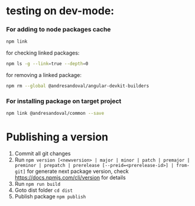 # testing on dev-mode:

### For adding to node packages cache

```bash
npm link
```

for checking linked packages:

```bash
npm ls -g --link=true --depth=0
```

for removing a linked package:

```bash
npm rm --global @andresandoval/angular-devkit-builders
```

### For installing package on target project

```bash
npm link @andresandoval/common --save
```

# Publishing a version

1. Commit all git changes
2. Run ```npm version [<newversion> | major | minor | patch | premajor | preminor | prepatch | prerelease
   [--preid=<prerelease-id>] | from-git]``` for generate next package version,
   check https://docs.npmjs.com/cli/version for details
3. Run ```npm run build```
4. Goto dist folder ```cd dist```
5. Publish package ```npm publish```